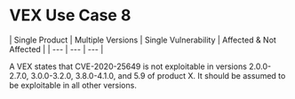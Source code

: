 # VEX Use Case 8

| Single Product | Multiple Versions | Single Vulnerability | Affected & Not Affected |
| --- | --- | --- |

A VEX states that CVE-2020-25649 is not exploitable in versions 2.0.0-2.7.0, 3.0.0-3.2.0, 
3.8.0-4.1.0, and 5.9 of product X. It should be assumed to be exploitable in all other versions.
